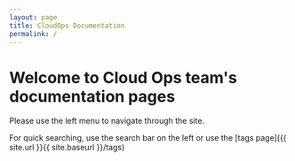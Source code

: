 ```yaml
---
layout: page
title: CloudOps Documentation
permalink: /
---
```


# Welcome to Cloud Ops team's documentation pages

Please use the left menu to navigate through the site.

For quick searching, use the search bar on the left or use the [tags page]({{ site.url }}{{ site.baseurl }}/tags)

<!--[Open an issue]({{ site.repo }}/issues)-->
